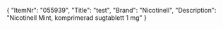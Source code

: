 {
  "ItemNr": "055939",
  "Title": "test",
  "Brand": "Nicotinell",
  "Description": "Nicotinell Mint, komprimerad sugtablett 1 mg"
}